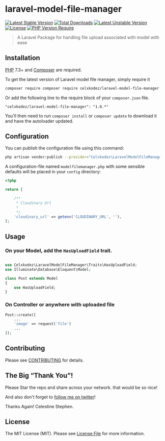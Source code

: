 # laravel-model-file-manager

[![Latest Stable Version](http://poser.pugx.org/celxkodez/laravel-model-file-manager/v)](https://packagist.org/packages/celxkodez/laravel-model-file-manager) 
[![Total Downloads](http://poser.pugx.org/celxkodez/laravel-model-file-manager/downloads)](https://packagist.org/packages/celxkodez/laravel-model-file-manager) 
[![Latest Unstable Version](http://poser.pugx.org/celxkodez/laravel-model-file-manager/v/unstable)](https://packagist.org/packages/celxkodez/laravel-model-file-manager) 
[![License](http://poser.pugx.org/celxkodez/laravel-model-file-manager/license)](https://packagist.org/packages/celxkodez/laravel-model-file-manager) 
[![PHP Version Require](http://poser.pugx.org/celxkodez/laravel-model-file-manager/require/php)](https://packagist.org/packages/celxkodez/laravel-model-file-manager)

> A Laravel Package for handling file upload associated with model with ease

## Installation

[PHP](https://php.net) 7.3+ and [Composer](https://getcomposer.org) are required.

To get the latest version of Laravel model file manager, simply require it

```bash
composer require composer require celxkodez/laravel-model-file-manager
```

Or add the following line to the require block of your `composer.json` file.

```
"celxkodez/laravel-model-file-manager": "1.0.*"
```

You'll then need to run `composer install` or `composer update` to download it and have the autoloader updated.

## Configuration

You can publish the configuration file using this command:

```bash
php artisan vendor:publish --provider="Celxkodez\LaravelModelFileManager\LaravelModelFileManagerServiceProvider"
```

A configuration-file named `modelfilemanager.php` with some sensible defaults will be placed in your `config` directory:

```php
<?php

return [

    /**
     * Cloudinary Url
     *
     */
    'cloudinary_url' => getenv('CLOUDINARY_URL', ''),
];
```

## Usage

### On your Model, add the ``HasUploadField`` trait.

```php

use Celxkodez\LaravelModelFileManager\Traits\HasUploadField;
use Illuminate\Database\Eloquent\Model;

class Post extends Model
{
    use HasUploadField;
}
```

### On Controller or anywhere with uploaded file

```php
Post::create([
    ...
    'image' => request('file')
    ...
]);
```

## Contributing

Please see [CONTRIBUTING](CONTRIBUTING.md) for details.

## The Big “Thank You”!

Please Star the repo and share across your network. that would be so nice!

And also don't forget to [follow me on twitter](https://twitter.com/mr_celx)!

Thanks Again!
Celestine Stephen.

## License

The MIT License (MIT). Please see [License File](LICENSE.md) for more information.
